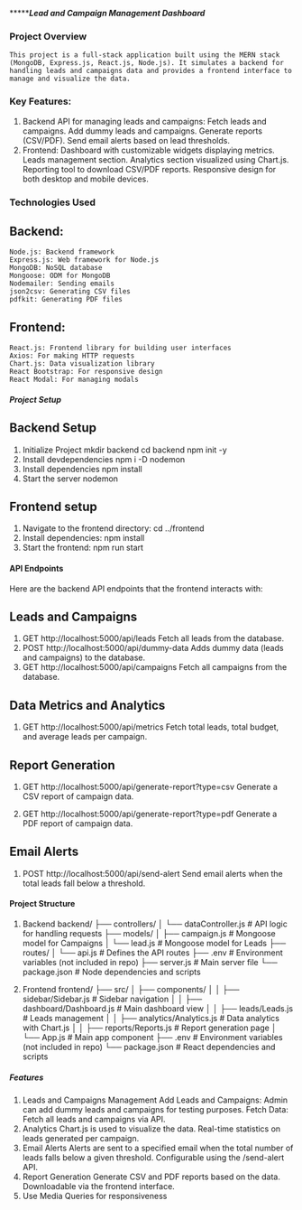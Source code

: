 ************Lead and Campaign Management Dashboard*******

### Project Overview
    This project is a full-stack application built using the MERN stack (MongoDB, Express.js, React.js, Node.js). It simulates a backend for handling leads and campaigns data and provides a frontend interface to manage and visualize the data.
    

### Key Features:

1. Backend API for managing leads and campaigns:
    Fetch leads and campaigns.
    Add dummy leads and campaigns.
    Generate reports (CSV/PDF).
    Send email alerts based on lead thresholds.
2. Frontend:
    Dashboard with customizable widgets displaying metrics.
    Leads management section.
    Analytics section visualized using Chart.js.
    Reporting tool to download CSV/PDF reports.
    Responsive design for both desktop and mobile devices.


### Technologies Used

## Backend:
    Node.js: Backend framework
    Express.js: Web framework for Node.js
    MongoDB: NoSQL database
    Mongoose: ODM for MongoDB
    Nodemailer: Sending emails
    json2csv: Generating CSV files
    pdfkit: Generating PDF files
## Frontend:
    React.js: Frontend library for building user interfaces
    Axios: For making HTTP requests
    Chart.js: Data visualization library
    React Bootstrap: For responsive design
    React Modal: For managing modals


##### Project Setup

## Backend Setup
1. Initialize Project
    mkdir backend
    cd backend
    npm init -y
2. Install devdependencies
    npm i -D nodemon
3. Install dependencies
    npm install
4. Start the server
    nodemon

## Frontend setup
1. Navigate to the frontend directory:
    cd ../frontend
2. Install dependencies:
    npm install
3. Start the frontend:
    npm run start


#### API Endpoints
Here are the backend API endpoints that the frontend interacts with:

## Leads and Campaigns
1. GET http://localhost:5000/api/leads
    Fetch all leads from the database.
2. POST http://localhost:5000/api/dummy-data
    Adds dummy data (leads and campaigns) to the database.
3. GET http://localhost:5000/api/campaigns
    Fetch all campaigns from the database.

## Data Metrics and Analytics
1. GET http://localhost:5000/api/metrics
    Fetch total leads, total budget, and average leads per campaign.

## Report Generation
1. GET http://localhost:5000/api/generate-report?type=csv
    Generate a CSV report of campaign data.

2. GET http://localhost:5000/api/generate-report?type=pdf
    Generate a PDF report of campaign data.

## Email Alerts
1. POST http://localhost:5000/api/send-alert
    Send email alerts when the total leads fall below a threshold.


#### Project Structure

1. Backend 
    backend/
    ├── controllers/
    │   └── dataController.js      # API logic for handling requests
    ├── models/
    │   ├── campaign.js            # Mongoose model for Campaigns
    │   └── lead.js                # Mongoose model for Leads
    ├── routes/
    │   └── api.js                 # Defines the API routes
    ├── .env                       # Environment variables (not included in repo)
    ├── server.js                  # Main server file
    └── package.json               # Node dependencies and scripts

2. Frontend
    frontend/
    ├── src/
    │   ├── components/
    │   │   ├── sidebar/Sidebar.js         # Sidebar navigation
    │   │   ├── dashboard/Dashboard.js       # Main dashboard view
    │   │   ├── leads/Leads.js           # Leads management
    │   │   ├── analytics/Analytics.js       # Data analytics with Chart.js
    │   │   ├── reports/Reports.js         # Report generation page
    │   └── App.js                 # Main app component
    ├── .env                       # Environment variables (not included in repo)
    └── package.json               # React dependencies and scripts


##### Features
1. Leads and Campaigns Management
    Add Leads and Campaigns: Admin can add dummy leads and campaigns for testing purposes.
    Fetch Data: Fetch all leads and campaigns via API.
2. Analytics
    Chart.js is used to visualize the data.
    Real-time statistics on leads generated per campaign.
3. Email Alerts
    Alerts are sent to a specified email when the total number of leads falls below a given threshold.
    Configurable using the /send-alert API.
4. Report Generation
    Generate CSV and PDF reports based on the data.
    Downloadable via the frontend interface.
5. Use Media Queries for responsiveness